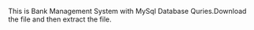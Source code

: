 This is Bank Management System with MySql Database Quries.Download the file and then extract the file. 
